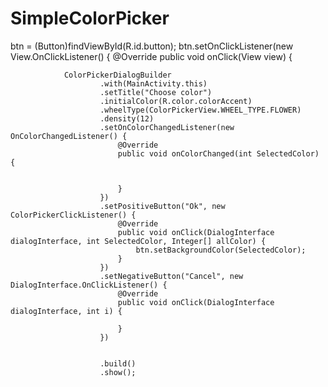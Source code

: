 # SimpleColorPicker

 btn = (Button)findViewById(R.id.button);
        btn.setOnClickListener(new View.OnClickListener() {
            @Override
            public void onClick(View view) {

                ColorPickerDialogBuilder
                        .with(MainActivity.this)
                        .setTitle("Choose color")
                        .initialColor(R.color.colorAccent)
                        .wheelType(ColorPickerView.WHEEL_TYPE.FLOWER)
                        .density(12)
                        .setOnColorChangedListener(new OnColorChangedListener() {
                            @Override
                            public void onColorChanged(int SelectedColor) {


                            }
                        })
                        .setPositiveButton("Ok", new ColorPickerClickListener() {
                            @Override
                            public void onClick(DialogInterface dialogInterface, int SelectedColor, Integer[] allColor) {
                                btn.setBackgroundColor(SelectedColor);
                            }
                        })
                        .setNegativeButton("Cancel", new DialogInterface.OnClickListener() {
                            @Override
                            public void onClick(DialogInterface dialogInterface, int i) {

                            }
                        })


                        .build()
                        .show();
